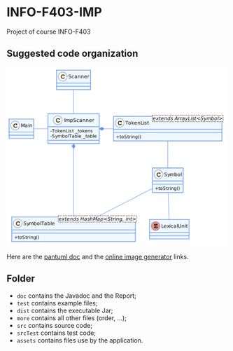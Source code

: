 # INFO-F403-IMP
Project of course INFO-F403

## Suggested code organization

![](./doc/Report/img/class_diag.png)

Here are the [pantuml doc](http://plantuml.com/class-diagram) and the [online image generator](http://www.plantuml.com/plantuml/uml/SyfFKj2rKt3CoKnELR1Io4ZDoSa70000) links.

## Folder

- `doc` contains the Javadoc and the Report;
- `test` contains example files;
- `dist` contains the executable Jar;
- `more` contains all other files (order, ...);
- `src` contains source code;
- `srcTest` contains test code;
- `assets` contains files use by the application.